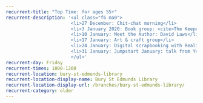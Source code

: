 ```yaml
---
recurrent-title: "Top Time: for ages 55+"
recurrent-description: '<ul class="f6 ma0">
                        <li>27 December: Chit-chat morning</li>
                        <li>3 January 2020: Book group: <cite>The Keeper of Lost Things</cite>, by Ruth Hogan</li>
                        <li>10 January: Meet the Author: David Laws</li>
                        <li>17 January: Art & craft group</li>
                        <li>24 January: Digital scrapbooking with Realise Futures</li>
                        <li>31 January: Jumpstart January: talk from Yvonne Davey-Croft on Moving positively into 2020 with Emotional Freedom Techniques.
                        </ul>'
recurrent-day: Friday
recurrent-times: 1000-1200
recurrent-location: bury-st-edmunds-library
recurrent-location-display-name: Bury St Edmunds Library
recurrent-location-display-url: /branches/bury-st-edmunds-library/
recurrent-category: older
---
```


